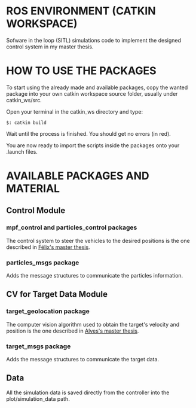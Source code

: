 # ROS ENVIRONMENT (CATKIN WORKSPACE)
Sofware in the loop (SITL) simulations code to implement the designed control system in my master thesis.

# HOW TO USE THE PACKAGES

To start using the already made and available packages, copy the wanted package into your own catkin workspace source folder, usually under catkin_ws/src. 

Open your terminal in the catkin_ws directory and type:

```
$: catkin build
```
Wait until the process is finished. You should get no errors (in red).

You are now ready to import the scripts inside the packages onto your .launch files.

# AVAILABLE PACKAGES AND MATERIAL

## Control Module

### mpf_control and particles_control packages

The control system to steer the vehicles to the desired positions is the one described in [Félix's master thesis](https://github.com/mg-felix/sitl-simulations/files/10230432/DM_ALF_ENGEL_139928E_Miguel_Felix.pdf).

### particles_msgs package

Adds the message structures to communicate the particles information. 

## CV for Target Data Module

### target_geolocation package

The computer vision algorithm used to obtain the target's velocity and position is the one described in [Alves's master thesis](https://github.com/mg-felix/sitl-simulations/files/10230459/DissertacaoMestrado_ASPAL_PILAV_140667-B_Alves.pdf).

### target_msgs package

Adds the message structures to communicate the target data.

## Data

All the simulation data is saved directly from the controller into the plot/simulation_data path. 
